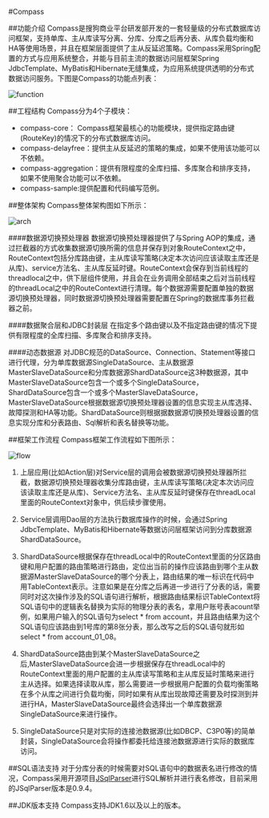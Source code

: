 #Compass

##功能介绍
Compass是搜狗商业平台研发部开发的一套轻量级的分布式数据库访问框架，支持单库、主从库读写分离、分库、分库之后再分表、从库负载均衡和HA等使用场景，并且在框架层面提供了主从反延迟策略。Compass采用Spring配置的方式与应用系统整合，并能与目前主流的数据访问层框架Spring JdbcTemplate、MyBatis和Hibernate无缝集成，为应用系统提供透明的分布式数据访问服务。下图是Compass的功能点列表：

![function](https://github.com/sogou-biztech/compass/blob/master/function.jpg "function")


##工程结构
Compass分为4个子模块：
   * compass-core： Compass框架最核心的功能模块，提供指定路由键(RouteKey)的情况下的分布式数据库访问。
   * compass-delayfree：提供主从反延迟的策略的集成，如果不使用该功能可以不依赖。
   * compass-aggregation：提供有限程度的全库扫描、多库聚合和排序支持，如果不使用聚合功能可以不依赖。
   * compass-sample:提供配置和代码编写范例。

   
##整体架构
Compass整体架构图如下所示：

![arch](https://github.com/sogou-biztech/compass/blob/master/arch.jpg "arch")

####数据源切换预处理器
数据源切换预处理器提供了与Spring AOP的集成，通过拦截器的方式收集数据源切换所需的信息并保存到对象RouteContext之中，RouteContext包括分库路由键，主从库读写策略(决定本次访问应该读取主库还是从库)、service方法名、主从库反延时键。RouteContext会保存到当前线程的threadlocal之中，供下层组件使用，并且会在业务调用全部结束之后对当前线程的threadLocal之中的RouteContext进行清理。每个数据源需要配置单独的数据源切换预处理器，同时数据源切换预处理器需要配置在Spring的数据库事务拦截器之前。

####数据聚合层和JDBC封装层
在指定多个路由键以及不指定路由键的情况下提供有限程度的全库扫描、多库聚合和排序支持。

####动态数据源
对JDBC规范的DataSource、Connection、Statement等接口进行代理，分为单库数据源SingleDataSource、主从数据源MasterSlaveDataSource和分库数据源ShardDataSource这3种数据源，其中MasterSlaveDataSource包含一个或多个SingleDataSource，ShardDataSource包含一个或多个MasterSlaveDataSource，MasterSlaveDataSource根据数据源切换预处理器设置的信息实现主从库选择、故障探测和HA等功能。ShardDataSource则根据据数据源切换预处理器设置的信息实现分库和分表路由、Sql解析和表名替换等功能。


##框架工作流程
Compass框架工作流程如下图所示：

![flow](https://github.com/sogou-biztech/compass/blob/master/flow.jpg "flow")

1. 上层应用(比如Action层)对Service层的调用会被数据源切换预处理器所拦截，数据源切换预处理器收集分库路由键，主从库读写策略(决定本次访问应该读取主库还是从库)、Service方法名、主从库反延时键保存在threadLocal里面的RouteContext对象中，供后续步骤使用。

2. Service层调用Dao层的方法执行数据库操作的时候，会通过Spring JdbcTemplate、MyBatis和Hibernate等数据访问层框架访问到分库数据源ShardDataSource。

3. ShardDataSource根据保存在threadLocal中的RouteContext里面的分区路由键和用户配置的路由策略进行路由，定位出当前的操作应该路由到哪个主从数据源MasterSlaveDataSource的哪个分表上，路由结果的唯一标识在代码中用TableContext表示。注意如果是在分库之后再进一步进行了分表的话，需要同时对这次操作涉及的SQL语句进行解析，根据路由结果标识TableContext将SQL语句中的逻辑表名替换为实际的物理分表的表名，拿用户账号表acount举例，如果用户输入的SQL语句为select * from account，并且路由结果为这个SQL语句应该路由到1号库的第8张分表，那么改写之后的SQL语句就形如select * from account_01_08。

4. ShardDataSource路由到某个MasterSlaveDataSource之后,MasterSlaveDataSource会进一步根据保存在threadLocal中的RouteContext里面的用户配置的主从库读写策略和主从库反延时策略来进行主从选择。如果选择读取从库，那么需要进一步根据用户配置的负载均衡策略在多个从库之间进行负载均衡，同时如果有从库出现故障还需要及时探测到并进行HA，MasterSlaveDataSource最终会选择出一个单库数据源SingleDataSource来进行操作。

5. SingleDataSource只是对实际的连接池数据源(比如DBCP、C3P0等)的简单封装，SingleDataSource会将操作都委托给连接池数据源进行实际的数据库访问。


##SQL语法支持
对于分库分表的时候需要对SQL语句中的数据表名进行修改的情况，Compass采用开源项目[JSqlParser](https://github.com/JSQLParser/JSqlParser)进行SQL解析并进行表名修改，目前采用的JSqlParser版本是0.9.4。


##JDK版本支持
Compass支持JDK1.6以及以上的版本。
